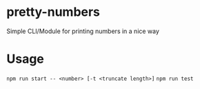 # pretty-numbers
Simple CLI/Module for printing numbers in a nice way

# Usage
```npm run start -- <number> [-t <truncate length>]```
```npm run test```
